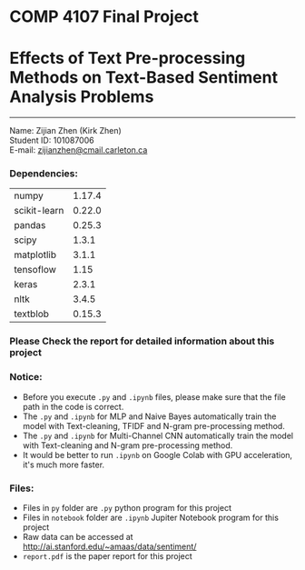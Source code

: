 # COMP 4107 Final Project
# Effects of Text Pre-processing Methods on Text-Based Sentiment Analysis Problems
-----------

Name: Zijian Zhen (Kirk Zhen)  
Student ID: 101087006  
E-mail: zijianzhen@cmail.carleton.ca  

### Dependencies:
|||
|:---|:---|
|numpy|1.17.4
|scikit-learn|0.22.0
|pandas|0.25.3
|scipy|1.3.1
|matplotlib|3.1.1
|tensoflow|1.15
|keras|2.3.1
|nltk|3.4.5
|textblob|0.15.3

### Please Check the report for detailed information about this project

### Notice:
* Before you execute `.py` and `.ipynb` files, please make sure that the file path in the code is correct.
* The `.py` and `.ipynb` for MLP and Naive Bayes automatically train the model with Text-cleaning, TFIDF and N-gram pre-processing method.
* The `.py` and `.ipynb` for Multi-Channel CNN automatically train the model with Text-cleaning and N-gram pre-processing method.
* It would be better to run `.ipynb` on Google Colab with GPU acceleration, it's much more faster.

### Files:
* Files in `py` folder are `.py` python program for this project
* Files in `notebook` folder are `.ipynb` Jupiter Notebook program for this project
* Raw data can be accessed at http://ai.stanford.edu/~amaas/data/sentiment/
* `report.pdf` is the paper report for this project


